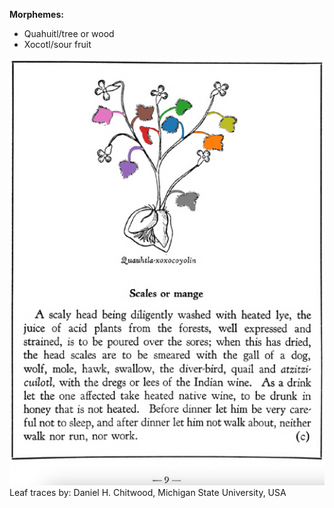 
**Morphemes:**

- Quahuitl/tree or wood
- Xocotl/sour fruit

![D_ID251_p009_01_Quauhtla_xoxocoyolin.png](assets/D_ID251_p009_01_Quauhtla_xoxocoyolin.png)  
Leaf traces by: Daniel H. Chitwood, Michigan State University, USA  
